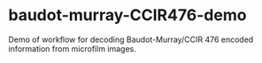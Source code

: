 # baudot-murray-CCIR476-demo
Demo of workflow for decoding Baudot-Murray/CCIR 476 encoded information from microfilm images.
